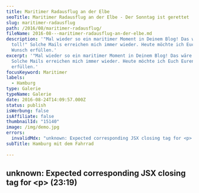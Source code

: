```yaml
---
title: Maritimer Radausflug an der Elbe
seoTitle: Maritimer Radausflug an der Elbe - Der Sonntag ist gerettet
slug: maritimer-radausflug
path: /2016/08/maritimer-radausflug/
fileName: 2016-08---maritimer-radausflug-an-der-elbe.md
description: '"Mal wieder so ein maritimer Moment in Deinem Blog! Das wäre
  toll!" Solche Mails erreichen mich immer wieder. Heute möchte ich Euch Euren
  Wunsch erfüllen.'
excerpt: '"Mal wieder so ein maritimer Moment in Deinem Blog! Das wäre toll!"
  Solche Mails erreichen mich immer wieder. Heute möchte ich Euch Euren Wunsch
  erfüllen.'
focusKeyword: Maritimer
labels:
  - Hamburg
type: Galerie
typeName: Galerie
date: 2016-08-24T14:09:57.000Z
status: publish
isWerbung: false
isAffiliate: false
thumbnailId: "15140"
image: /img/demo.jpg
errors:
  invalidMdx: "unknown: Expected corresponding JSX closing tag for <p> (23:19)"
subTitle: Hamburg mit dem Fahrrad
  
---
```


## unknown: Expected corresponding JSX closing tag for &lt;p> (23:19)

<!--
**Einige von Euch kennen bereits meine Bilder vom Meer und von der Elbe. Hin und
wieder bekomme ich auch mal eine Nachricht "Mal wieder so ein maritimer Moment
in Deinem Blog, das wäre toll!".**

Heute habe ich Euch einen solchen mitgebracht. Wir haben unseren freien Sonntag
genutzt und eine kleine Radtour gemacht, die an der Elbe in Altona losging.

## Mein maritimer Moment für Euch

Vom dortigen Fähranleger aus habe ich diese drei Momentaufnahmen für Euch
gemacht. [Versprochen](/2016/08/spaetsommer-loki-schmid-garten/) ist ja
schließlich versprochen. Ich hoffe, sie gefallen Euch!

_Schiff ahoi!_

[myflickr tag="annegruenerguertel1"]

<blockquote>Am Flusse

Verfließet, vielgeliebte Lieder, Zum Meere der Vergessenheit! Kein Knabe sing
entzückt euch wieder, Kein Mädchen in der Blütenzeit.

Ihr sänget nur von meiner Lieben; Nun spricht sie meiner Treue Hohn. Ihr wart
ins Wasser eingeschrieben; So fließt denn auch mit ihm davon.

J. W. Goethe</blockquote>

-->

  